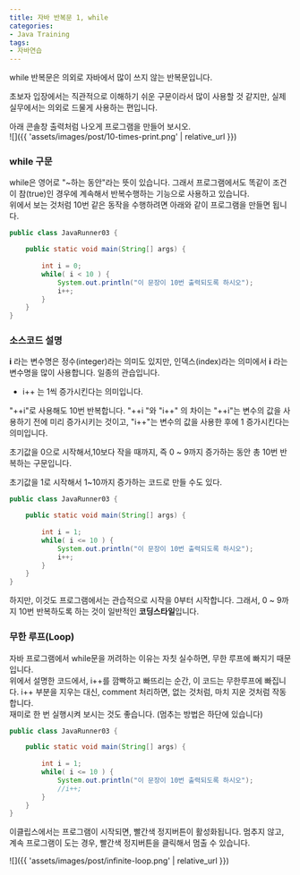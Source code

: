 ```yaml
---
title: 자바 반복문 1, while
categories:
- Java Training
tags:
- 자바연습
---
```


while 반복문은 의외로 자바에서 많이 쓰지 않는 반복문입니다.   

초보자 입장에서는 직관적으로 이해하기 쉬운 구문이라서 많이 사용할 것 같지만, 실제 실무에서는 의외로 드물게 사용하는 편입니다.   

아래 콘솔창 출력처럼 나오게 프로그램을 만들어 보시오.   
![]({{ 'assets/images/post/10-times-print.png' | relative_url }})

### while 구문

while은 영어로 "~하는 동안"라는 뜻이 있습니다. 그래서 프로그램에서도 똑같이 조건이 참(true)인 경우에 계속해서 반복수행하는 기능으로 사용하고 있습니다.   
위에서 보는 것처럼 10번 같은 동작을 수행하려면 아래와 같이 프로그램을 만들면 됩니다.

```java
public class JavaRunner03 {

	public static void main(String[] args) {
		
		int i = 0;
		while( i < 10 ) {
			System.out.println("이 문장이 10번 출력되도록 하시오");
			i++;
		}
	}
}
```

### 소스코드 설명

**i** 라는 변수명은 정수(integer)라는 의미도 있지만, 인덱스(index)라는 의미에서 **i** 라는 변수명을 많이 사용합니다. 일종의 관습입니다.     

* i++ 는 1씩 증가시킨다는 의미입니다.   

"++i"로 사용해도 10번 반복합니다. "++i "와 "i++" 의 차이는 "++i"는 변수의 값을 사용하기 전에 미리 증가시키는 것이고, "i++"는 변수의 값을 사용한 후에 1 증가시킨다는 의미입니다.

초기값을 0으로 시작해서,10보다 작을 때까지, 즉  0 ~ 9까지 증가하는 동안 총 10번 반복하는 구문입니다.   

초기값을 1로 시작해서 1~10까지 증가하는 코드로 만들 수도 있다.

```java
public class JavaRunner03 {

	public static void main(String[] args) {
		
		int i = 1;
		while( i <= 10 ) {
			System.out.println("이 문장이 10번 출력되도록 하시오");
			i++;
		}
	}
}
```

하지만, 이것도 프로그램에서는 관습적으로 시작을 0부터 시작합니다. 그래서, 0 ~ 9까지 10번 반복하도록 하는 것이 일반적인 **코딩스타일**입니다.

### 무한 루프(Loop)

자바 프로그램에서 while문을 꺼려하는 이유는 자칫 실수하면, 무한 루프에 빠지기 때문입니다.   
위에서 설명한 코드에서, i++를 깜빡하고 빠뜨리는 순간, 이 코드는 무한루프에 빠집니다.
i++ 부분을 지우는 대신, comment 처리하면, 없는 것처럼, 마치 지운 것처럼 작동합니다.   
재미로 한 번 실행시켜 보시는 것도 좋습니다. (멈추는 방법은 하단에 있습니다)   

```java
public class JavaRunner03 {

	public static void main(String[] args) {
		
		int i = 1;
		while( i <= 10 ) {
			System.out.println("이 문장이 10번 출력되도록 하시오");
			//i++;
		}
	}
}
```

이클립스에서는 프로그램이 시작되면, 빨간색 정지버튼이 활성화됩니다. 멈추지 않고, 계속 프로그램이 도는 경우, 빨간색 정지버튼을 클릭해서 멈출 수 있습니다.

![]({{ 'assets/images/post/infinite-loop.png' | relative_url }})
